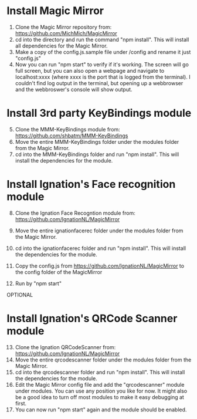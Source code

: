# Install Magic Mirror
1. Clone the Magic Mirror repository from: https://github.com/MichMich/MagicMirror
2. cd into the directory and run the command "npm install". This will install all dependencies for the Magic Mirror.
3. Make a copy of the config.js.sample file under /config and rename it just "config.js"
4. Now you can run "npm start" to verify if it's working. The screen will go full screen, but you can also open a webpage and navigate to localhost:xxxx (where xxxx is the port that is logged from the terminal). I couldn't find log output in the terminal, but opening up a webbrowser and the webbroswer's console will show output.

# Install 3rd party KeyBindings module
5. Clone the MMM-KeyBindings module from: https://github.com/shbatm/MMM-KeyBindings
6. Move the entire MMM-KeyBindings folder under the modules folder from the Magic Mirror.
7. cd into the MMM-KeyBindings folder and run "npm install". This will install the dependencies for the module.

# Install Ignation's Face recognition module
8. Clone the Ignation Face Recogntion module from: https://github.com/IgnationNL/MagicMirror
9. Move the entire ignationfacerec folder under the modules folder from the Magic Mirror.
10. cd into the ignationfacerec folder and run "npm install". This will install the dependencies for the module.

11. Copy the config.js from https://github.com/IgnationNL/MagicMirror to the config folder of the MagicMirror

12. Run by "npm start"

OPTIONAL

# Install Ignation's QRCode Scanner module
13. Clone the Ignation QRCodeScanner from: https://github.com/IgnationNL/MagicMirror
14. Move the entire qrcodescanner folder under the modules folder from the Magic Mirror.
15. cd into the qrcodescanner folder and run "npm install". This will install the dependencies for the module.
16. Edit the Magic Mirror config file and add the "qrcodescanner" module under modules. You can use any position you like for now. It might also be a good idea to turn off most modules to make it easy debugging at first.
17. You can now run "npm start" again and the module should be enabled.
